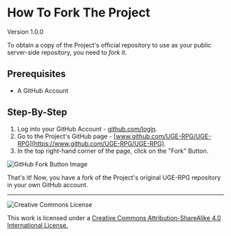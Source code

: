 # How To Fork The Project

Version 1.0.0

To obtain a copy of the Project's official repository to use as your public server-side repository, you need to *fork* it.

## Prerequisites

- A GitHub Account

## Step-By-Step

1. Log into your GitHub Account - [github.com/login](https://github.com/login).
2. Go to the Project's GitHub page - [www.github.com/UGE-RPG/UGE-RPG](https://www.github.com/UGE-RPG/UGE-RPG).
3. In the top right-hand corner of the page, click on the "Fork" Button.

![GitHub Fork Button Image](https://help.github.com/assets/images/help/repository/fork_button.jpg)

That's it! Now, you have a fork of the Project's original UGE-RPG repository in your own GitHub account.

---

![Creative Commons License](https://i.creativecommons.org/l/by-sa/4.0/88x31.png "Creative Commons License")

This work is licensed under a [Creative Commons Attribution-ShareAlike 4.0 International License.](https://creativecommons.org/licenses/by-sa/4.0/)
